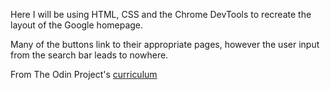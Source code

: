 Here I will be using HTML, CSS and the Chrome DevTools to recreate the layout of the Google homepage. 

Many of the buttons link to their appropriate pages, however the user input from the search bar leads to nowhere. 

From The Odin Project's [curriculum](http://www.theodinproject.com/courses/web-development-101/lessons/html-css)